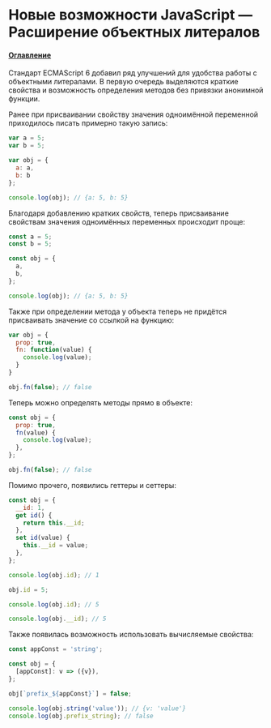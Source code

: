 # Новые возможности JavaScript — Расширение объектных литералов

#### [Оглавление](../../../CONTENTS.md)

Стандарт ECMAScript 6 добавил ряд улучшений для удобства работы с объектными
литералами. В первую очередь выделяются краткие свойства и возможность определения
методов без привязки анонимной функции.

Ранее при присваивании свойству значения одноимённой переменной приходилось писать
примерно такую запись:

```javascript
var a = 5;
var b = 5;

var obj = {
  a: a,
  b: b
};

console.log(obj); // {a: 5, b: 5}
```

Благодаря добавлению кратких свойств, теперь присваивание свойствам значения
одноимённых переменных происходит проще:

```javascript
const a = 5;
const b = 5;

const obj = {
  a,
  b,
};

console.log(obj); // {a: 5, b: 5}
```

Также при определении метода у объекта теперь не придётся присваивать значение со
ссылкой на функцию:

```javascript
var obj = {
  prop: true,
  fn: function(value) {
    console.log(value);
  }
}

obj.fn(false); // false
```

Теперь можно определять методы прямо в объекте:

```javascript
const obj = {
  prop: true,
  fn(value) {
    console.log(value);
  },
};

obj.fn(false); // false
```

Помимо прочего, появились геттеры и сеттеры:

```javascript
const obj = {
  __id: 1,
  get id() {
    return this.__id;
  },
  set id(value) {
    this.__id = value;
  },
};

console.log(obj.id); // 1

obj.id = 5;

console.log(obj.id); // 5

console.log(obj.__id); // 5
```

Также появилась возможность использовать вычисляемые свойства:

```javascript
const appConst = 'string';

const obj = {
  [appConst]: v => ({v}),
};

obj[`prefix_${appConst}`] = false;

console.log(obj.string('value')); // {v: 'value'}
console.log(obj.prefix_string); // false
```
